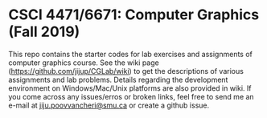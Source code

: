 
# CSCI 4471/6671: Computer Graphics (Fall 2019)
This repo contains the starter codes for lab exercises and assignments of computer graphics course. See the wiki page (https://github.com/jijup/CGLab/wiki) to get the descriptions of various assignments and lab problems. Details regarding the development environment on Windows/Mac/Unix platforms are also provided in wiki. If you come across any issues/erros or broken links, feel free to send me an e-mail at jiju.poovvancheri@smu.ca or create a github issue.
